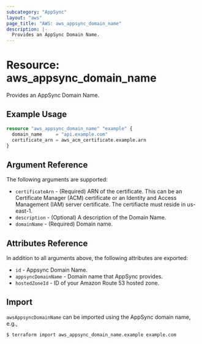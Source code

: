 ```yaml
---
subcategory: "AppSync"
layout: "aws"
page_title: "AWS: aws_appsync_domain_name"
description: |-
  Provides an AppSync Domain Name.
---
```


# Resource: aws_appsync_domain_name

Provides an AppSync Domain Name.

## Example Usage

```terraform
resource "aws_appsync_domain_name" "example" {
  domain_name     = "api.example.com"
  certificate_arn = aws_acm_certificate.example.arn
}
```

## Argument Reference

The following arguments are supported:

* `certificateArn` - (Required) ARN of the certificate. This can be an Certificate Manager (ACM) certificate or an Identity and Access Management (IAM) server certificate. The certifiacte must reside in us-east-1.
* `description` - (Optional)  A description of the Domain Name.
* `domainName` - (Required) Domain name.

## Attributes Reference

In addition to all arguments above, the following attributes are exported:

* `id` - Appsync Domain Name.
* `appsyncDomainName` - Domain name that AppSync provides.
* `hostedZoneId` - ID of your Amazon Route 53 hosted zone.

## Import

`awsAppsyncDomainName` can be imported using the AppSync domain name, e.g.,

```
$ terraform import aws_appsync_domain_name.example example.com
```

<!-- cache-key: cdktf-0.17.0-pre.15 input-e455ac2d8ada533e18e13e02868fe7031b5817e951d0091503bef17ec7f525bb -->